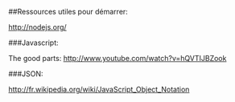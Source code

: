 ##Ressources utiles pour démarrer:  

http://nodejs.org/

###Javascript:

The good parts: http://www.youtube.com/watch?v=hQVTIJBZook

###JSON:

http://fr.wikipedia.org/wiki/JavaScript_Object_Notation

